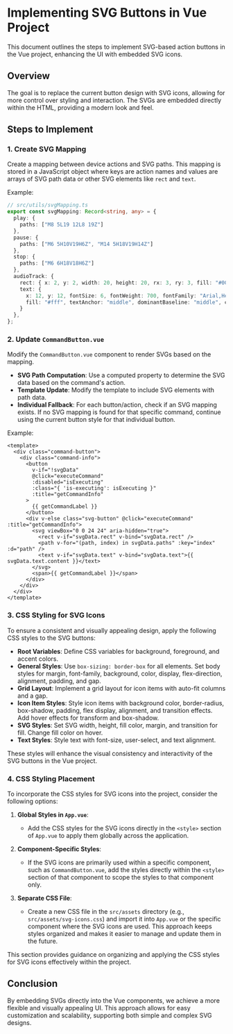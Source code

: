 # Implementing SVG Buttons in Vue Project

This document outlines the steps to implement SVG-based action buttons in the Vue project, enhancing the UI with embedded SVG icons.

## Overview

The goal is to replace the current button design with SVG icons, allowing for more control over styling and interaction. The SVGs are embedded directly within the HTML, providing a modern look and feel.

## Steps to Implement

### 1. Create SVG Mapping

Create a mapping between device actions and SVG paths. This mapping is stored in a JavaScript object where keys are action names and values are arrays of SVG path data or other SVG elements like `rect` and `text`.

Example:

```typescript
// src/utils/svgMapping.ts
export const svgMapping: Record<string, any> = {
  play: {
    paths: ["M8 5L19 12L8 19Z"]
  },
  pause: {
    paths: ["M6 5H10V19H6Z", "M14 5H18V19H14Z"]
  },
  stop: {
    paths: ["M6 6H18V18H6Z"]
  },
  audioTrack: {
    rect: { x: 2, y: 2, width: 20, height: 20, rx: 3, ry: 3, fill: "#000" },
    text: {
      x: 12, y: 12, fontSize: 6, fontWeight: 700, fontFamily: "Arial,Helvetica,sans-serif",
      fill: "#fff", textAnchor: "middle", dominantBaseline: "middle", content: "AUDIO"
    }
  },
};
```

### 2. Update `CommandButton.vue`

Modify the `CommandButton.vue` component to render SVGs based on the mapping.

- **SVG Path Computation**: Use a computed property to determine the SVG data based on the command's action.
- **Template Update**: Modify the template to include SVG elements with path data.
- **Individual Fallback**: For each button/action, check if an SVG mapping exists. If no SVG mapping is found for that specific command, continue using the current button style for that individual button.

Example:

```vue
<template>
  <div class="command-button">
    <div class="command-info">
      <button 
        v-if="!svgData"
        @click="executeCommand" 
        :disabled="isExecuting"
        :class="{ 'is-executing': isExecuting }"
        :title="getCommandInfo"
      >
        {{ getCommandLabel }}
      </button>
      <div v-else class="svg-button" @click="executeCommand" :title="getCommandInfo">
        <svg viewBox="0 0 24 24" aria-hidden="true">
          <rect v-if="svgData.rect" v-bind="svgData.rect" />
          <path v-for="(path, index) in svgData.paths" :key="index" :d="path" />
          <text v-if="svgData.text" v-bind="svgData.text">{{ svgData.text.content }}</text>
        </svg>
        <span>{{ getCommandLabel }}</span>
      </div>
    </div>
  </div>
</template>
```

### 3. CSS Styling for SVG Icons

To ensure a consistent and visually appealing design, apply the following CSS styles to the SVG buttons:

- **Root Variables**: Define CSS variables for background, foreground, and accent colors.
- **General Styles**: Use `box-sizing: border-box` for all elements. Set body styles for margin, font-family, background, color, display, flex-direction, alignment, padding, and gap.
- **Grid Layout**: Implement a grid layout for icon items with auto-fit columns and a gap.
- **Icon Item Styles**: Style icon items with background color, border-radius, box-shadow, padding, flex display, alignment, and transition effects. Add hover effects for transform and box-shadow.
- **SVG Styles**: Set SVG width, height, fill color, margin, and transition for fill. Change fill color on hover.
- **Text Styles**: Style text with font-size, user-select, and text alignment.

These styles will enhance the visual consistency and interactivity of the SVG buttons in the Vue project.

### 4. CSS Styling Placement

To incorporate the CSS styles for SVG icons into the project, consider the following options:

1. **Global Styles in `App.vue`**:
   - Add the CSS styles for the SVG icons directly in the `<style>` section of `App.vue` to apply them globally across the application.

2. **Component-Specific Styles**:
   - If the SVG icons are primarily used within a specific component, such as `CommandButton.vue`, add the styles directly within the `<style>` section of that component to scope the styles to that component only.

3. **Separate CSS File**:
   - Create a new CSS file in the `src/assets` directory (e.g., `src/assets/svg-icons.css`) and import it into `App.vue` or the specific component where the SVG icons are used. This approach keeps styles organized and makes it easier to manage and update them in the future.

This section provides guidance on organizing and applying the CSS styles for SVG icons effectively within the project.

## Conclusion

By embedding SVGs directly into the Vue components, we achieve a more flexible and visually appealing UI. This approach allows for easy customization and scalability, supporting both simple and complex SVG designs. 